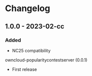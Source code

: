 # Changelog

## 1.0.0 - 2023-02-cc
### Added
- NC25 compatibility

owncloud-popularitycontestserver (0.0.1)
* First release